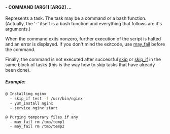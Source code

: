 #### - COMMAND [ARG1] [ARG2] ...

Represents a task. The task may be a command or a bash function. (Actually, the '-' itself is a bash function and everything that follows are it's arguments.)

When the command exits nonzero, further execution of the script is halted and an error is displayed. If you don't mind the exitcode,
use [may_fail](may_fail.md) before the command.

Finally, the command is not executed after successful [skip](skip.md) or [skip_if](skip_if.md) in the same block of tasks (this is the way
how to skip tasks that have already been done).

##### Example:

```bash
@ Installing nginx
  - skip_if test -f /usr/bin/nginx
  - yum_install nginx
  - service nginx start

@ Purging temporary files if any
  - may_fail rm /tmp/temp1
  - may_fail rm /tmp/temp2
```
